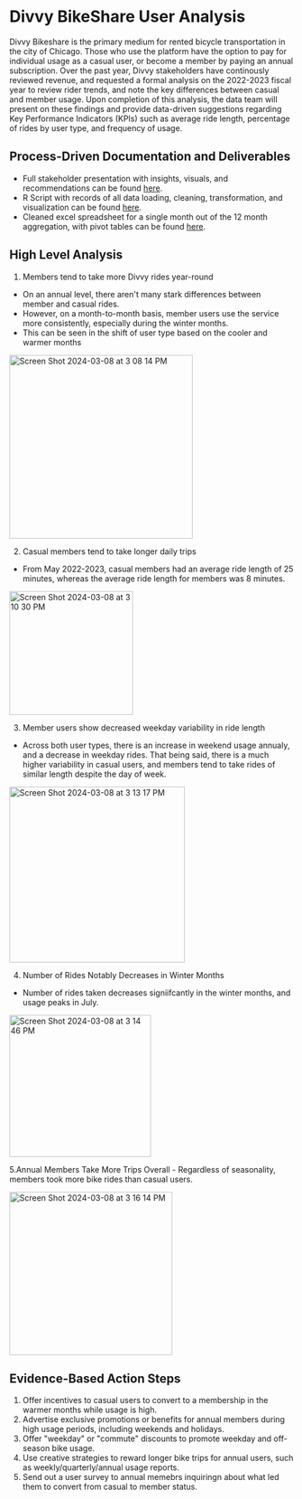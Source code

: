 # Divvy BikeShare User Analysis
Divvy Bikeshare is the primary medium for rented bicycle transportation in the city of Chicago. Those who use the platform have the option to pay for individual usage as a casual user, or become a member by paying an annual subscription. Over the past year, Divvy stakeholders have continously reviewed revenue, and requested a formal analysis on the 2022-2023 fiscal year to review rider trends, and note the key differences between casual and member usage. Upon completion of this analysis, the data team will present on these findings and provide data-driven suggestions regarding Key Performance Indicators (KPIs) such as average ride length, percentage of rides by user type, and frequency of usage. 

## Process-Driven Documentation and Deliverables
- Full stakeholder presentation with insights, visuals, and recommendations can be found [here](<https://github.com/stephaniegoodman/bikeshareanalysis/raw/main/2023_07_Divvy%20Bike%20Share%20Analysis_Stephanie%20Goodman.pptx>).
- R Script with records of all data loading, cleaning, transformation, and visualization can be found [here](https://github.com/stephaniegoodman/bikeshareanalysis/blob/5149892fa49134ce5f8caf086c3163e8fd4caaec/divvybikeshare.r).
- Cleaned excel spreadsheet for a single month out of the 12 month aggregation, with pivot tables can be found [here](https://github.com/stephaniegoodman/bikeshareanalysis/raw/main/2022_12-Divvy-TripData.xlsx).

## High Level Analysis
1. Members tend to take more Divvy rides year-round
  - On an annual level, there aren't many stark differences between member and casual rides.
  - However, on a month-to-month basis, member users use the service more consistently, especially during the winter months.
  - This can be seen in the shift of user type based on the cooler and warmer months
    
<img width="325" alt="Screen Shot 2024-03-08 at 3 08 14 PM" src="https://github.com/stephaniegoodman/bikeshareanalysis/assets/65201326/8a1db5d1-4fa8-4bba-895d-e7105e3f4128">

2. Casual members tend to take longer daily trips
  - From May 2022-2023, casual members had an average ride length of 25 minutes, whereas the average ride length for members was 8 minutes.
    
<img width="219" alt="Screen Shot 2024-03-08 at 3 10 30 PM" src="https://github.com/stephaniegoodman/bikeshareanalysis/assets/65201326/962a9eb6-6c86-4c58-b4da-9a50201285e5">

3. Member users show decreased weekday variability in ride length
  - Across both user types, there is an increase in weekend usage annualy, and a decrease in weekday rides. That being said, there is a much higher variability in casual users, and members tend to take rides of similar length despite the day of week.
    
<img width="311" alt="Screen Shot 2024-03-08 at 3 13 17 PM" src="https://github.com/stephaniegoodman/bikeshareanalysis/assets/65201326/75576057-6a93-407d-a576-93b22a598424">

4. Number of Rides Notably Decreases in Winter Months
  - Number of rides taken decreases signiifcantly in the winter months, and usage peaks in July.
<img width="251" alt="Screen Shot 2024-03-08 at 3 14 46 PM" src="https://github.com/stephaniegoodman/bikeshareanalysis/assets/65201326/5aea4a66-9e04-45bc-90cc-0db20423bf22">

5.Annual Members Take More Trips Overall
    - Regardless of seasonality, members took more bike rides than casual users.
      
<img width="289" alt="Screen Shot 2024-03-08 at 3 16 14 PM" src="https://github.com/stephaniegoodman/bikeshareanalysis/assets/65201326/97499325-212d-416c-bae8-ee6935deedd4">


## Evidence-Based Action Steps
1. Offer incentives to casual users to convert to a membership in the warmer months while usage is high.
2. Advertise exclusive promotions or benefits for annual members during high usage periods, including weekends and holidays.
3. Offer "weekday" or "commute" discounts to promote weekday and off-season bike usage.
4. Use creative strategies to reward longer bike trips for annual users, such as weekly/quarterly/annual usage reports.
5. Send out a user survey to annual memebrs inquiringn about what led them to convert from casual to member status.




